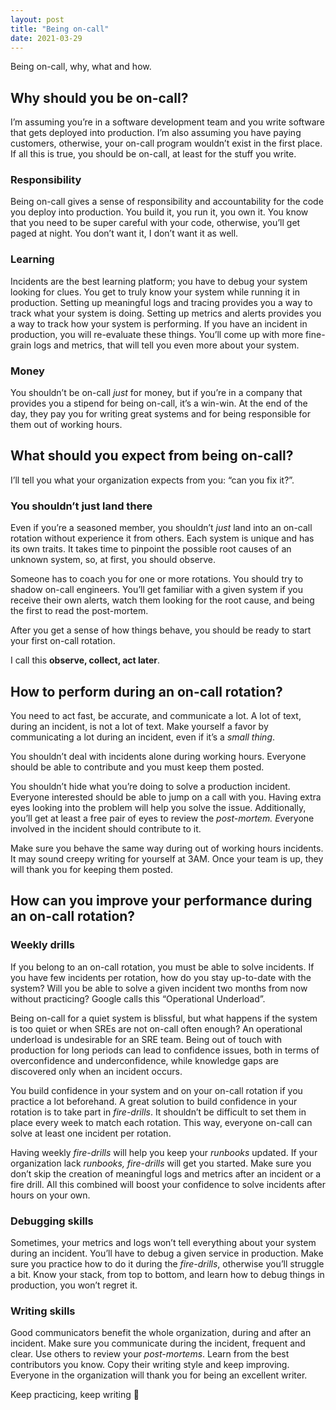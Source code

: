 ```yaml
---
layout: post
title: "Being on-call"
date: 2021-03-29
---
```


Being on-call, why, what and how.

## **Why should you be on-call?**

I’m assuming you’re in a software development team and you write software that gets deployed into production. I’m also assuming you have paying customers, otherwise, your on-call program wouldn’t exist in the first place. If all this is true, you should be on-call, at least for the stuff you write.

### **Responsibility**

Being on-call gives a sense of responsibility and accountability for the code you deploy into production. You build it, you run it, you own it. You know that you need to be super careful with your code, otherwise, you’ll get paged at night. You don’t want it, I don’t want it as well.

### **Learning**

Incidents are the best learning platform; you have to debug your system looking for clues. You get to truly know your system while running it in production. Setting up meaningful logs and tracing provides you a way to track what your system is doing. Setting up metrics and alerts provides you a way to track how your system is performing. If you have an incident in production, you will re-evaluate these things. You’ll come up with more fine-grain logs and metrics, that will tell you even more about your system.

### **Money**

You shouldn’t be on-call *just* for money, but if you’re in a company that provides you a stipend for being on-call, it’s a win-win. At the end of the day, they pay you for writing great systems and for being responsible for them out of working hours.

## **What should you expect from being on-call?**

I’ll tell you what your organization expects from you: “can you fix it?”.

### **You shouldn’t** **just** **land there**

Even if you’re a seasoned member, you shouldn’t *just* land into an on-call rotation without experience it from others. Each system is unique and has its own traits. It takes time to pinpoint the possible root causes of an unknown system, so, at first, you should observe.

Someone has to coach you for one or more rotations. You should try to shadow on-call engineers. You’ll get familiar with a given system if you receive their own alerts, watch them looking for the root cause, and being the first to read the post-mortem.

After you get a sense of how things behave, you should be ready to start your first on-call rotation.

I call this **observe, collect, act later**.

## **How to perform during an on-call rotation?**

You need to act fast, be accurate, and communicate a lot. A lot of text, during an incident, is not a lot of text. Make yourself a favor by communicating a lot during an incident, even if it’s a *small thing*.

You shouldn’t deal with incidents alone during working hours. Everyone should be able to contribute and you must keep them posted.

You shouldn’t hide what you’re doing to solve a production incident. Everyone interested should be able to jump on a call with you. Having extra eyes looking into the problem will help you solve the issue. Additionally, you’ll get at least a free pair of eyes to review the *post-mortem. E*veryone involved in the incident should contribute to it.

Make sure you behave the same way during out of working hours incidents. It may sound creepy writing for yourself at 3AM. Once your team is up, they will thank you for keeping them posted.

## **How can you improve your performance during an on-call rotation?**

### **Weekly drills**

If you belong to an on-call rotation, you must be able to solve incidents. If you have few incidents per rotation, how do you stay up-to-date with the system? Will you be able to solve a given incident two months from now without practicing? Google calls this “Operational Underload”.

Being on-call for a quiet system is blissful, but what happens if the system is too quiet or when SREs are not on-call often enough? An operational underload is undesirable for an SRE team. Being out of touch with production for long periods can lead to confidence issues, both in terms of overconfidence and underconfidence, while knowledge gaps are discovered only when an incident occurs.

You build confidence in your system and on your on-call rotation if you practice a lot beforehand. A great solution to build confidence in your rotation is to take part in *fire-drills*. It shouldn’t be difficult to set them in place every week to match each rotation. This way, everyone on-call can solve at least one incident per rotation.

Having weekly *fire-drills* will help you keep your *runbooks* updated. If your organization lack *runbooks, fire-drills* will get you started. Make sure you don’t skip the creation of meaningful logs and metrics after an incident or a fire drill. All this combined will boost your confidence to solve incidents after hours on your own.

### **Debugging skills**

Sometimes, your metrics and logs won’t tell everything about your system during an incident. You’ll have to debug a given service in production. Make sure you practice how to do it during the *fire-drills*, otherwise you’ll struggle a bit. Know your stack, from top to bottom, and learn how to debug things in production, you won’t regret it.

### **Writing skills**

Good communicators benefit the whole organization, during and after an incident. Make sure you communicate during the incident, frequent and clear. Use others to review your *post-mortems*. Learn from the best contributors you know. Copy their writing style and keep improving. Everyone in the organization will thank you for being an excellent writer.

Keep practicing, keep writing 🖖

